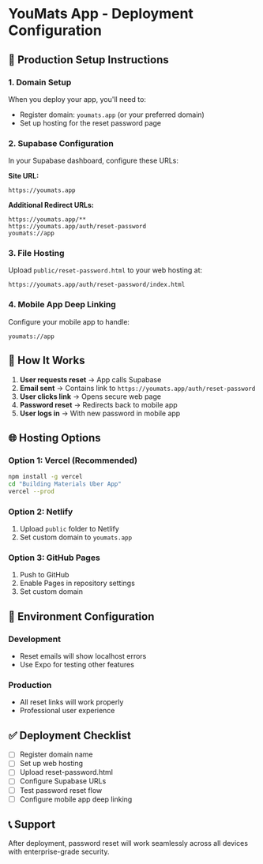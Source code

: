 # YouMats App - Deployment Configuration

## 🚀 Production Setup Instructions

### 1. Domain Setup
When you deploy your app, you'll need to:
- Register domain: `youmats.app` (or your preferred domain)
- Set up hosting for the reset password page

### 2. Supabase Configuration
In your Supabase dashboard, configure these URLs:

**Site URL:**
```
https://youmats.app
```

**Additional Redirect URLs:**
```
https://youmats.app/**
https://youmats.app/auth/reset-password
youmats://app
```

### 3. File Hosting
Upload `public/reset-password.html` to your web hosting at:
```
https://youmats.app/auth/reset-password/index.html
```

### 4. Mobile App Deep Linking
Configure your mobile app to handle:
```
youmats://app
```

## 📱 How It Works

1. **User requests reset** → App calls Supabase
2. **Email sent** → Contains link to `https://youmats.app/auth/reset-password`
3. **User clicks link** → Opens secure web page
4. **Password reset** → Redirects back to mobile app
5. **User logs in** → With new password in mobile app

## 🌐 Hosting Options

### Option 1: Vercel (Recommended)
```bash
npm install -g vercel
cd "Building Materials Uber App"
vercel --prod
```

### Option 2: Netlify
1. Upload `public` folder to Netlify
2. Set custom domain to `youmats.app`

### Option 3: GitHub Pages
1. Push to GitHub
2. Enable Pages in repository settings
3. Set custom domain

## 🔧 Environment Configuration

### Development
- Reset emails will show localhost errors
- Use Expo for testing other features

### Production
- All reset links will work properly
- Professional user experience

## ✅ Deployment Checklist

- [ ] Register domain name
- [ ] Set up web hosting
- [ ] Upload reset-password.html
- [ ] Configure Supabase URLs
- [ ] Test password reset flow
- [ ] Configure mobile app deep linking

## 📞 Support
After deployment, password reset will work seamlessly across all devices with enterprise-grade security.
